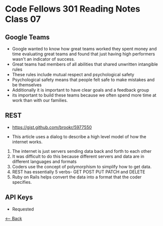 # Code Fellows 301 Reading Notes Class 07


## Google Teams

- Google wanted to know how great teams worked they spent money and time evaluating great teams and found that just having high performers wasn't an indicator of success.
- Great teams had members of all abilities that shared unwritten intangible rules 
- These rules include mutual respect and psychological safety 
- Psychological safety means that people felt safe to make mistakes and be themselves
- Additionally it is important to have clear goals and a feedback group
- its important to build these teams because we often spend more time at work than with our families.


## REST

- https://gist.github.com/brookr/5977550

- This article uses a dialog to describe a high level model of how the internet works.
1. The internet is just servers sending data back and forth to each other
2. It was difficult to do this because different servers and data are in different languages and formats
3. Coders use the concept of polymorphism to simplify how to get data.
4. REST has essentially 5 verbs- GET POST PUT PATCH and DELETE
5. Ruby on Rails helps convert the data into a format that the coder specifies.  


## API Keys

- Requested


[<-- Back](README.md)